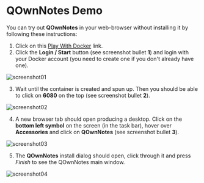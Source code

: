 # QOwnNotes Demo

You can try out **QOwnNotes** in your web-browser without installing it by
following these instructions:

1) Click on this [Play With Docker](https://labs.play-with-docker.com/?stack=https://raw.githubusercontent.com/qownnotes/docker-desktop/main/examples/docker-compose.play-with-docker.yml&stack_name=desktop) link.
2) Click the **Login / Start** button (see screenshot bullet **1**) and login with your Docker account
   (you need to create one if you don't already have one).

![screenshot01](/img/demo/playwithdocker01.png)

3) Wait until the container is created and spun up. Then you should be able to
   click on **6080** on the top (see screenshot bullet **2**).

![screenshot02](/img/demo/playwithdocker02.png)

4) A new browser tab should open producing a desktop. Click on the **bottom left symbol**
   on the screen (in the task bar), hover over **Accessories** and click on
   **QOwnNotes** (see screenshot bullet **3**).

![screenshot03](/img/demo/playwithdocker03.png)

5) The **QOwnNotes** install dialog should open, click through it and press
   *Finish* to see the QOwnNotes main window.

![screenshot04](/img/demo/playwithdocker04.png)
